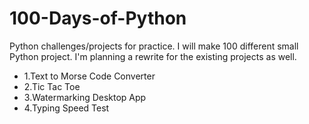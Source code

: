 # 100-Days-of-Python
Python challenges/projects for practice. I will make 100 different small Python project. 
I'm planning a rewrite for the existing projects as well.

- 1.Text to Morse Code Converter
- 2.Tic Tac Toe
- 3.Watermarking Desktop App
- 4.Typing Speed Test

